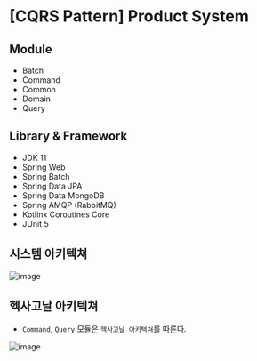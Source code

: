# [CQRS Pattern] Product System

## Module

- Batch
- Command
- Common
- Domain
- Query

## Library & Framework

- JDK 11
- Spring Web
- Spring Batch
- Spring Data JPA
- Spring Data MongoDB
- Spring AMQP (RabbitMQ)
- Kotlinx Coroutines Core
- JUnit 5

## 시스템 아키텍쳐

![image](https://user-images.githubusercontent.com/23515771/127999493-441ce63c-1ad3-4abe-bc6c-6808f13b2c9e.png)

## 헥사고날 아키텍쳐

- `Command`, `Query` 모듈은 `헥사고날 아키텍쳐`를 따른다.

![image](https://user-images.githubusercontent.com/23515771/128000044-b4520de0-035e-4930-8a81-95bf3e8c9e59.png)

